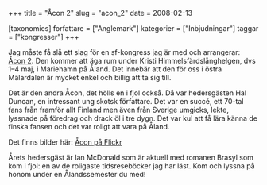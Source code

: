 +++
title = "Åcon 2"
slug = "acon_2"
date = 2008-02-13

[taxonomies]
forfattare = ["Anglemark"]
kategorier = ["Inbjudningar"]
taggar = ["kongresser"]
+++

Jag måste få slå ett slag för en sf-kongress jag är med och arrangerar: [Åcon 2](http://acon2.wordpress.com). Den kommer att äga rum under Kristi Himmelsfärdslånghelgen, dvs 1–4 maj, i Mariehamn på Åland. Det innebär att den för oss i östra Mälardalen är mycket enkel och billig att ta sig till.

Det är den andra Åcon, det hölls en i fjol också. Då var hedersgästen Hal Duncan, en intressant ung skotsk författare. Det var en succé, ett 70-tal fans från framför allt Finland men även från Sverige umgicks, lekte, lyssnade på föredrag och drack öl i tre dygn. Det var kul att få lära känna de finska fansen och det var roligt att vara på Åland.

Det finns bilder här: [Åcon på Flickr](http://www.flickr.com/search/?q=%C3%85con&amp;w=all)

Årets hedersgäst är Ian McDonald som är aktuell med romanen Brasyl som kom i fjol: en av de roligaste tidsreseböcker jag har läst. Kom och lyssna på honom under en Ålandssemester du med!
